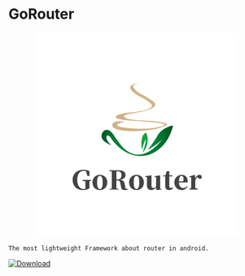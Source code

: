 # GoRouter

<div style="text-align: center;">

![logo](resource\img\logo.png)

</div>

```
The most lightweight Framework about router in android.
```


[![Download](https://img.shields.io/badge/Download-1.0.10-blue)](https://bintray.com/logcat305/maven/gorouter-api/_latestVersion)
